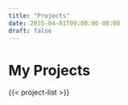 ```yaml
---
title: "Projects"
date: 2025-04-01T09:00:00-08:00
draft: false
---
```


# My Projects

{{< project-list >}}
